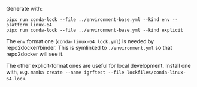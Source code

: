Generate with:

```
pipx run conda-lock --file ../environment-base.yml --kind env --platform linux-64
pipx run conda-lock --file ../environment-base.yml --kind explicit
```

The `env` format one (`conda-linux-64.lock.yml`) is needed by repo2docker/binder. This is symlinked to `./environment.yml` so that repo2docker will see it.

The other explicit-format ones are useful for local development. Install one with, e.g. `mamba create --name igrftest --file lockfiles/conda-linux-64.lock`.
